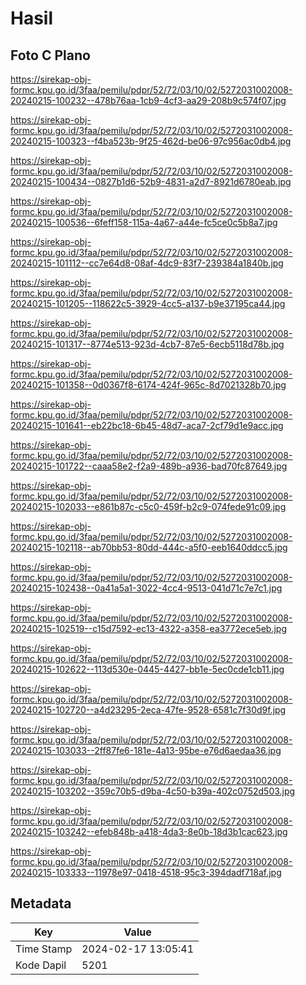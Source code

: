 # Hasil

## Foto C Plano

https://sirekap-obj-formc.kpu.go.id/3faa/pemilu/pdpr/52/72/03/10/02/5272031002008-20240215-100232--478b76aa-1cb9-4cf3-aa29-208b9c574f07.jpg

https://sirekap-obj-formc.kpu.go.id/3faa/pemilu/pdpr/52/72/03/10/02/5272031002008-20240215-100323--f4ba523b-9f25-462d-be06-97c956ac0db4.jpg

https://sirekap-obj-formc.kpu.go.id/3faa/pemilu/pdpr/52/72/03/10/02/5272031002008-20240215-100434--0827b1d6-52b9-4831-a2d7-8921d6780eab.jpg

https://sirekap-obj-formc.kpu.go.id/3faa/pemilu/pdpr/52/72/03/10/02/5272031002008-20240215-100536--6feff158-115a-4a67-a44e-fc5ce0c5b8a7.jpg

https://sirekap-obj-formc.kpu.go.id/3faa/pemilu/pdpr/52/72/03/10/02/5272031002008-20240215-101112--cc7e64d8-08af-4dc9-83f7-239384a1840b.jpg

https://sirekap-obj-formc.kpu.go.id/3faa/pemilu/pdpr/52/72/03/10/02/5272031002008-20240215-101205--118622c5-3929-4cc5-a137-b9e37195ca44.jpg

https://sirekap-obj-formc.kpu.go.id/3faa/pemilu/pdpr/52/72/03/10/02/5272031002008-20240215-101317--8774e513-923d-4cb7-87e5-6ecb5118d78b.jpg

https://sirekap-obj-formc.kpu.go.id/3faa/pemilu/pdpr/52/72/03/10/02/5272031002008-20240215-101358--0d0367f8-6174-424f-965c-8d7021328b70.jpg

https://sirekap-obj-formc.kpu.go.id/3faa/pemilu/pdpr/52/72/03/10/02/5272031002008-20240215-101641--eb22bc18-6b45-48d7-aca7-2cf79d1e9acc.jpg

https://sirekap-obj-formc.kpu.go.id/3faa/pemilu/pdpr/52/72/03/10/02/5272031002008-20240215-101722--caaa58e2-f2a9-489b-a936-bad70fc87649.jpg

https://sirekap-obj-formc.kpu.go.id/3faa/pemilu/pdpr/52/72/03/10/02/5272031002008-20240215-102033--e861b87c-c5c0-459f-b2c9-074fede91c09.jpg

https://sirekap-obj-formc.kpu.go.id/3faa/pemilu/pdpr/52/72/03/10/02/5272031002008-20240215-102118--ab70bb53-80dd-444c-a5f0-eeb1640ddcc5.jpg

https://sirekap-obj-formc.kpu.go.id/3faa/pemilu/pdpr/52/72/03/10/02/5272031002008-20240215-102438--0a41a5a1-3022-4cc4-9513-041d71c7e7c1.jpg

https://sirekap-obj-formc.kpu.go.id/3faa/pemilu/pdpr/52/72/03/10/02/5272031002008-20240215-102519--c15d7592-ec13-4322-a358-ea3772ece5eb.jpg

https://sirekap-obj-formc.kpu.go.id/3faa/pemilu/pdpr/52/72/03/10/02/5272031002008-20240215-102622--113d530e-0445-4427-bb1e-5ec0cde1cb11.jpg

https://sirekap-obj-formc.kpu.go.id/3faa/pemilu/pdpr/52/72/03/10/02/5272031002008-20240215-102720--a4d23295-2eca-47fe-9528-6581c7f30d9f.jpg

https://sirekap-obj-formc.kpu.go.id/3faa/pemilu/pdpr/52/72/03/10/02/5272031002008-20240215-103033--2ff87fe6-181e-4a13-95be-e76d6aedaa36.jpg

https://sirekap-obj-formc.kpu.go.id/3faa/pemilu/pdpr/52/72/03/10/02/5272031002008-20240215-103202--359c70b5-d9ba-4c50-b39a-402c0752d503.jpg

https://sirekap-obj-formc.kpu.go.id/3faa/pemilu/pdpr/52/72/03/10/02/5272031002008-20240215-103242--efeb848b-a418-4da3-8e0b-18d3b1cac623.jpg

https://sirekap-obj-formc.kpu.go.id/3faa/pemilu/pdpr/52/72/03/10/02/5272031002008-20240215-103333--11978e97-0418-4518-95c3-394dadf718af.jpg


## Metadata

| Key        | Value               |
| ---------- | ------------------- |
| Time Stamp | 2024-02-17 13:05:41 |
| Kode Dapil | 5201                |



